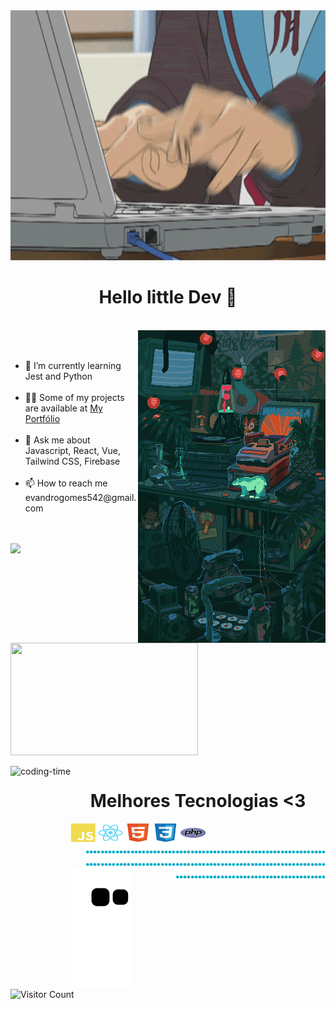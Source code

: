 
   
      
   <img src="anime.gif" alt="anime" width="100%" height="400">
    
   <h1 align="center">Hello little Dev 👋</h1>
   <br>
   <img align="right" src="collAnime.gif" alt="anime" width="300" height="500"> <br>
       <br>
        <ul >
            <li>🌱 I’m currently learning Jest and Python</li>
              <br>
            <li>👨‍💻 Some of my projects are available at <a href="https://p-inky.vercel.app/">My Portfólio</a></li>
              <br> 
           <li>💬 Ask me about Javascript, React, Vue, Tailwind CSS, Firebase</li>
              <br> 
           <li>📫 How to reach me evandrogomes542@gmail.com</li>
        </ul>
       <div>
        <br>
        <br>
        <img  height="180em" src="https://github-readme-stats.vercel.app/api?username=EGAMER26&show_icons=true&theme=great-gatsby&include_all_commits=true&count_private=true"/>
        <img align="center" height="180em" width="300em" src="https://github-readme-stats.vercel.app/api/top-langs/?username=EGAMER26&layout=compact&langs_count=16&theme=great-gatsby"/>
      </div>
    </div>
     </div>
   
    
  <div style="display: inline_block"><br>
    <img align="left" height="250" alt="coding-time" src="code.gif">
    <h1 align="center">Melhores Tecnologias <3</h1>
    <img align="center" height="30" width="40" alt="js-icon"  src="https://raw.githubusercontent.com/devicons/devicon/master/icons/javascript/javascript-plain.svg">
    <img align="center" height="30" width="40" alt="react-icon" src="https://raw.githubusercontent.com/devicons/devicon/master/icons/react/react-original.svg">
    <img align="center" height="30" width="40" alt="html-icon" src="https://raw.githubusercontent.com/devicons/devicon/master/icons/html5/html5-original.svg">
    <img align="center" height="30" width="40" alt="css-icon" src="https://raw.githubusercontent.com/devicons/devicon/master/icons/css3/css3-original.svg">
    <img align="center" height="30" width="40" alt="c-icon" src="https://raw.githubusercontent.com/devicons/devicon/master/icons/php/php-original.svg">
<br>
   <img align="right" src="loading2.gif" alt="anime" width="24" height="20px">
   <img align="right" src="loading2.gif" alt="anime" width="24" height="20px">
   <img align="right" src="loading2.gif" alt="anime" width="24" height="20px">
   <img align="right" src="loading2.gif" alt="anime" width="24" height="20px">
   <img align="right" src="loading2.gif" alt="anime" width="24" height="20px">
   <img align="right" src="loading2.gif" alt="anime" width="24" height="20px">
   <img align="right" src="loading2.gif" alt="anime" width="24" height="20px">
   <img align="right" src="loading2.gif" alt="anime" width="24" height="20px">
   <img align="right" src="loading2.gif" alt="anime" width="24" height="20px">
   <img align="right" src="loading2.gif" alt="anime" width="24" height="20px">
   <img align="right" src="loading2.gif" alt="anime" width="24" height="20px">
   <img align="right" src="loading2.gif" alt="anime" width="24" height="20px">
   <img align="right" src="loading2.gif" alt="anime" width="24" height="20px">
   <img align="right" src="loading2.gif" alt="anime" width="24" height="20px">
   <img align="right" src="loading2.gif" alt="anime" width="24" height="20px">
   <img align="right" src="loading2.gif" alt="anime" width="24" height="20px">
   <img align="right" src="loading2.gif" alt="anime" width="24" height="20px">
   <img align="right" src="loading2.gif" alt="anime" width="24" height="20px">
   <img align="right" src="loading2.gif" alt="anime" width="24" height="20px">
     <img align="right" src="loading2.gif" alt="anime" width="24" height="20px">
   <img align="right" src="loading2.gif" alt="anime" width="24" height="20px">
   <img align="right" src="loading2.gif" alt="anime" width="24" height="20px">
   <img align="right" src="loading2.gif" alt="anime" width="24" height="20px">
   <img align="right" src="loading2.gif" alt="anime" width="24" height="20px">
   <img align="right" src="loading2.gif" alt="anime" width="24" height="20px">
   <img align="right" src="loading2.gif" alt="anime" width="24" height="20px">
   <img align="right" src="loading2.gif" alt="anime" width="24" height="20px">
   <img align="right" src="loading2.gif" alt="anime" width="24" height="20px">
   <img align="right" src="loading2.gif" alt="anime" width="24" height="20px">
   <img align="right" src="loading2.gif" alt="anime" width="24" height="20px">
   <img align="right" src="loading2.gif" alt="anime" width="24" height="20px">
   <img align="right" src="loading2.gif" alt="anime" width="24" height="20px">
   <img align="right" src="loading2.gif" alt="anime" width="24" height="20px">
   <img align="right" src="loading2.gif" alt="anime" width="24" height="20px">
   <img align="right" src="loading2.gif" alt="anime" width="24" height="20px">
   <img align="right" src="loading2.gif" alt="anime" width="24" height="20px">
   <img align="right" src="loading2.gif" alt="anime" width="24" height="20px">
   <img align="right" src="loading2.gif" alt="anime" width="24" height="20px">
   <img align="right" src="loading2.gif" alt="anime" width="24" height="20px">
   <img align="right" src="loading2.gif" alt="anime" width="24" height="20px">
   <img align="right" src="loading2.gif" alt="anime" width="24" height="20px">
   <img align="right" src="loading2.gif" alt="anime" width="24" height="20px">
  
   
![snake gif](https://github.com/EGAMER26/EGAMER26/blob/output/github-contribution-grid-snake.svg)
![Visitor Count](https://profile-counter.glitch.me/{EGAMER26}/count.svg)

                                                                 


<!--
**EGAMER26/EGAMER26** is a ✨ _special_ ✨ repository because its `README.md` (this file) appears on your GitHub profile.

Here are some ideas to get you started:

- 🔭 I’m currently working on ...
- 🌱 I’m currently learning ...
- 👯 I’m looking to collaborate on ...
- 🤔 I’m looking for help with ...
- 💬 Ask me about ...
- 📫 How to reach me: ...
- 😄 Pronouns: ...
- ⚡ Fun fact: ...
-->
